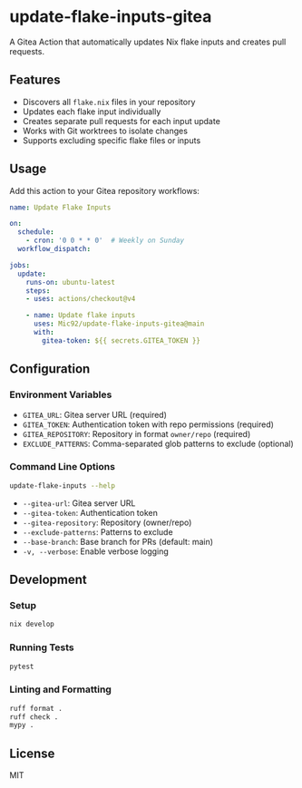 # update-flake-inputs-gitea

A Gitea Action that automatically updates Nix flake inputs and creates pull requests.

## Features

- Discovers all `flake.nix` files in your repository
- Updates each flake input individually
- Creates separate pull requests for each input update
- Works with Git worktrees to isolate changes
- Supports excluding specific flake files or inputs

## Usage

Add this action to your Gitea repository workflows:

```yaml
name: Update Flake Inputs

on:
  schedule:
    - cron: '0 0 * * 0'  # Weekly on Sunday
  workflow_dispatch:

jobs:
  update:
    runs-on: ubuntu-latest
    steps:
    - uses: actions/checkout@v4

    - name: Update flake inputs
      uses: Mic92/update-flake-inputs-gitea@main
      with:
        gitea-token: ${{ secrets.GITEA_TOKEN }}
```

## Configuration

### Environment Variables

- `GITEA_URL`: Gitea server URL (required)
- `GITEA_TOKEN`: Authentication token with repo permissions (required)
- `GITEA_REPOSITORY`: Repository in format `owner/repo` (required)
- `EXCLUDE_PATTERNS`: Comma-separated glob patterns to exclude (optional)

### Command Line Options

```bash
update-flake-inputs --help
```

- `--gitea-url`: Gitea server URL
- `--gitea-token`: Authentication token
- `--gitea-repository`: Repository (owner/repo)
- `--exclude-patterns`: Patterns to exclude
- `--base-branch`: Base branch for PRs (default: main)
- `-v, --verbose`: Enable verbose logging

## Development

### Setup

```bash
nix develop
```

### Running Tests

```bash
pytest
```

### Linting and Formatting

```bash
ruff format .
ruff check .
mypy .
```

## License

MIT
